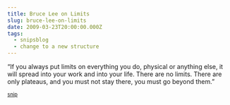 ```yaml
---
title: Bruce Lee on Limits
slug: bruce-lee-on-limits
date: 2009-03-23T20:00:00.000Z
tags:
  - snipsblog
  - change to a new structure
---
```

“If you always put limits on everything you do, physical or anything else, it will spread into your work and into your life. There are no limits. There are only plateaus, and you must not stay there, you must go beyond them.”

<small>[snip](https://github.com/isaacs/snips)</small>
